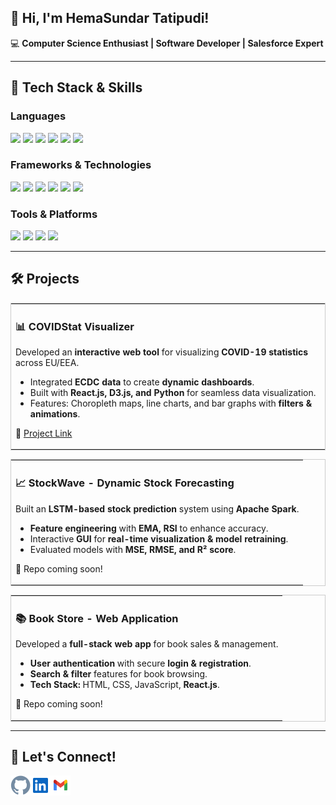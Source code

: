 <h2>👋 Hi, I'm HemaSundar Tatipudi!</h2>

<p>💻 <strong>Computer Science Enthusiast | Software Developer | Salesforce Expert</strong></p>

<hr>

<h2>🔧 Tech Stack & Skills</h2>

<h3>Languages</h3>
<p>
<img src="https://img.shields.io/badge/Python-3776AB?style=flat&logoColor=white" style="pointer-events: none;" />
<img src="https://img.shields.io/badge/Java-007396?style=flat&logoColor=white" style="pointer-events: none;" />
<img src="https://img.shields.io/badge/C++-00599C?style=flat&logoColor=white" style="pointer-events: none;" />
<img src="https://img.shields.io/badge/JavaScript-F7DF1E?style=flat&logoColor=black" style="pointer-events: none;" />
<img src="https://img.shields.io/badge/TypeScript-3178C6?style=flat&logoColor=white" style="pointer-events: none;" />
<img src="https://img.shields.io/badge/Apex-1798C1?style=flat&logoColor=white" style="pointer-events: none;" />
</p>

<h3>Frameworks & Technologies</h3>
<p>
<img src="https://img.shields.io/badge/React-61DAFB?style=flat&logoColor=black" style="pointer-events: none;" />
<img src="https://img.shields.io/badge/Angular-DD0031?style=flat&logoColor=white" style="pointer-events: none;" />
<img src="https://img.shields.io/badge/SQL-4479A1?style=flat&logoColor=white" style="pointer-events: none;" />
<img src="https://img.shields.io/badge/Machine%20Learning-FF6F00?style=flat&logoColor=white" style="pointer-events: none;" />
<img src="https://img.shields.io/badge/Salesforce-00A1E0?style=flat&logoColor=white" style="pointer-events: none;" />
<img src="https://img.shields.io/badge/Pega-0076D6?style=flat" style="pointer-events: none;" />
</p>

<h3>Tools & Platforms</h3>
<p>
<img src="https://img.shields.io/badge/Azure%20DevOps-0078D7?style=flat&logoColor=white" style="pointer-events: none;" />
<img src="https://img.shields.io/badge/Git-F05032?style=flat&logoColor=white" style="pointer-events: none;" />
<img src="https://img.shields.io/badge/Visual%20Studio-5C2D91?style=flat&logoColor=white" style="pointer-events: none;" />
<img src="https://img.shields.io/badge/ServiceNow-00A300?style=flat&logoColor=white" style="pointer-events: none;" />
</p>

<hr>

<h2>🛠️ Projects</h2>

<table style="width: 100%; border-collapse: collapse; border: 1px solid #ccc;">
  <tr>
    <td>
      <h3>📊 COVIDStat Visualizer</h3>
      <p>Developed an <strong>interactive web tool</strong> for visualizing <strong>COVID-19 statistics</strong> across EU/EEA.</p>
      <ul>
        <li>Integrated <strong>ECDC data</strong> to create <strong>dynamic dashboards</strong>.</li>
        <li>Built with <strong>React.js, D3.js, and Python</strong> for seamless data visualization.</li>
        <li>Features: Choropleth maps, line charts, and bar graphs with <strong>filters & animations</strong>.</li>
      </ul>
      <p>🔗 <a href="https://dataviscourse2024.github.io/group-project-covidstat-visualizer/">Project Link</a></p>
    </td>
  </tr>
</table>

<table style="width: 100%; border-collapse: collapse; border: 1px solid #ccc;">
  <tr>
    <td>
      <h3>📈 StockWave - Dynamic Stock Forecasting</h3>
      <p>Built an <strong>LSTM-based stock prediction</strong> system using <strong>Apache Spark</strong>.</p>
      <ul>
        <li><strong>Feature engineering</strong> with <strong>EMA, RSI</strong> to enhance accuracy.</li>
        <li>Interactive <strong>GUI</strong> for <strong>real-time visualization & model retraining</strong>.</li>
        <li>Evaluated models with <strong>MSE, RMSE, and R² score</strong>.</li>
      </ul>
      <p>🔗 Repo coming soon!</p>
    </td>
  </tr>
</table>

<table style="width: 100%; border-collapse: collapse; border: 1px solid #ccc;">
  <tr>
    <td>
      <h3>📚 Book Store - Web Application</h3>
      <p>Developed a <strong>full-stack web app</strong> for book sales & management.</p>
      <ul>
        <li><strong>User authentication</strong> with secure <strong>login & registration</strong>.</li>
        <li><strong>Search & filter</strong> features for book browsing.</li>
        <li><strong>Tech Stack:</strong> HTML, CSS, JavaScript, <strong>React.js</strong>.</li>
      </ul>
      <p>🔗 Repo coming soon!</p>
    </td>
  </tr>
</table>

<hr>

<h2>📧 Let's Connect!</h2>
<p class="social-icons">
<a href="https://github.com/hemasundar-tatipudi/"><img align="left" alt="GitHub" width="32px" src="https://github.com/hemasundar-tatipudi/hemasundar-tatipudi/blob/main/assets/icons/github.svg" /></a>
<a href="https://www.linkedin.com/in/findmehere-hs/"><img align="left" alt="LinkedIn" width="32px" src="https://github.com/hemasundar-tatipudi/hemasundar-tatipudi/blob/main/assets/icons/linkedin.svg" /></a>
<a href="mailto:hemasundarhs53@gmail.com"><img align="left" alt="Gmail" width="32px" src="https://github.com/hemasundar-tatipudi/hemasundar-tatipudi/blob/main/assets/icons/gmail.svg" /></a>
</p>
<br>
